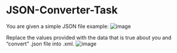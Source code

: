 # JSON-Converter-Task
You are given a simple JSON file example:
![image](https://user-images.githubusercontent.com/103184835/176418445-de099e3d-e304-4a0b-b473-e991bbbfb66e.png)

Replace the values provided with the data that is true about you and “convert” .json file into .xml.
![image](https://user-images.githubusercontent.com/103184835/176418547-99922d22-7a94-41f7-a9c3-17e6d3508c43.png)

